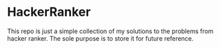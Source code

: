 # HackerRanker
This repo is just a simple collection of my solutions to the problems from hacker ranker.
The sole purpose is to store it for future reference.
